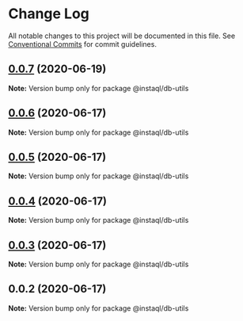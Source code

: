 # Change Log

All notable changes to this project will be documented in this file.
See [Conventional Commits](https://conventionalcommits.org) for commit guidelines.

## [0.0.7](https://github.com/instaql/instaql-db/compare/@instaql/db-utils@0.0.6...@instaql/db-utils@0.0.7) (2020-06-19)

**Note:** Version bump only for package @instaql/db-utils





## [0.0.6](https://github.com/instaql/instaql-db/compare/@instaql/db-utils@0.0.5...@instaql/db-utils@0.0.6) (2020-06-17)

**Note:** Version bump only for package @instaql/db-utils





## [0.0.5](https://github.com/instaql/instaql-db/compare/@instaql/db-utils@0.0.4...@instaql/db-utils@0.0.5) (2020-06-17)

**Note:** Version bump only for package @instaql/db-utils





## [0.0.4](https://github.com/instaql/instaql-db/compare/@instaql/db-utils@0.0.3...@instaql/db-utils@0.0.4) (2020-06-17)

**Note:** Version bump only for package @instaql/db-utils





## [0.0.3](https://github.com/instaql/instaql-db/compare/@instaql/db-utils@0.0.2...@instaql/db-utils@0.0.3) (2020-06-17)

**Note:** Version bump only for package @instaql/db-utils





## 0.0.2 (2020-06-17)

**Note:** Version bump only for package @instaql/db-utils
